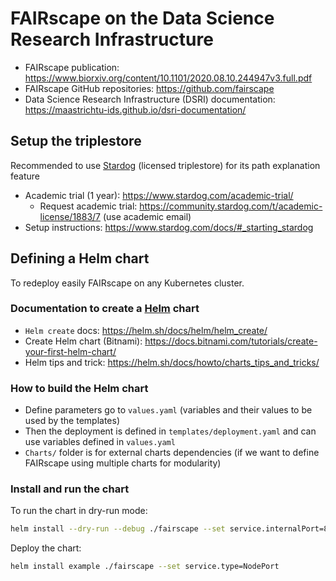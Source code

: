 # FAIRscape on the Data Science Research Infrastructure

* FAIRscape publication: https://www.biorxiv.org/content/10.1101/2020.08.10.244947v3.full.pdf
* FAIRscape GitHub repositories: https://github.com/fairscape
* Data Science Research Infrastructure (DSRI) documentation: https://maastrichtu-ids.github.io/dsri-documentation/

## Setup the triplestore

Recommended to use [Stardog](https://www.stardog.com/) (licensed triplestore) for its path explanation feature

* Academic trial (1 year): https://www.stardog.com/academic-trial/
  * Request academic trial: https://community.stardog.com/t/academic-license/1883/7 (use academic email)
* Setup instructions: https://www.stardog.com/docs/#_starting_stardog

## Defining a Helm chart

To redeploy easily FAIRscape on any Kubernetes cluster.

###  Documentation to create a [Helm](https://helm.sh/) chart

* `Helm create` docs: https://helm.sh/docs/helm/helm_create/
* Create Helm chart (Bitnami): https://docs.bitnami.com/tutorials/create-your-first-helm-chart/
* Helm tips and trick: https://helm.sh/docs/howto/charts_tips_and_tricks/

### How to build the Helm chart

* Define parameters go to `values.yaml` (variables and their values to be used by the templates)
* Then the deployment is defined in `templates/deployment.yaml` and can use variables defined in `values.yaml`
* `Charts/` folder is for external charts dependencies (if we want to define FAIRscape using multiple charts for modularity)

### Install and run the chart

To run the chart in dry-run mode:

```bash
helm install --dry-run --debug ./fairscape --set service.internalPort=8080
```

Deploy the chart:

```bash
helm install example ./fairscape --set service.type=NodePort
```

